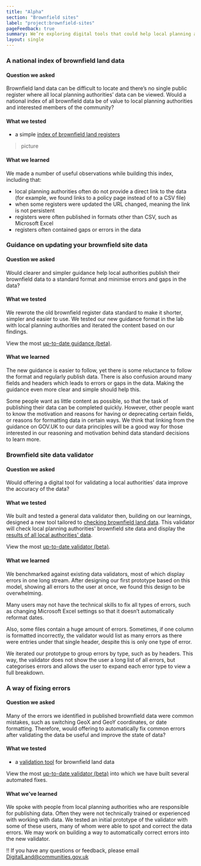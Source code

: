 ```yaml
---
title: "Alpha"
section: "Brownfield sites"
label: "project:brownfield-sites"
pageFeedback: true
summary: We’re exploring digital tools that could help local planning authorities collect and maintain brownfield site data.
layout: single
---
```


### A national index of brownfield land data

#### Question we asked

Brownfield land data can be difficult to locate and there’s no single public register where all local planning authorities’ data can be viewed. Would a national index of all brownfield data be of value to local planning authorities and interested members of the community?

#### What we tested

* a simple [index of brownfield land registers](https://github.com/digital-land/brownfield-land-collection/blob/master/dataset/brownfield-land.csv)

>picture

#### What we learned

We made a number of useful observations while building this index, including that:

* local planning authorities often do not provide a direct link to the data (for example, we found links to a policy page instead of to a CSV file)
* when some registers were updated the URL changed, meaning the link is not persistent
* registers were often published in formats other than CSV, such as Microsoft Excel
* registers often contained gaps or errors in the data

### Guidance on updating your brownfield site data

#### Question we asked

Would clearer and simpler guidance help local authorities publish their brownfield data to a standard format and minimise errors and gaps in the data?

#### What we tested

We rewrote the old brownfield register data standard to make it shorter, simpler and easier to use. We tested our new guidance format in the lab with local planning authorities and iterated the content based on our findings.

View the most [up-to-date guidance (beta)](https://www.gov.uk/government/publications/brownfield-land-registers-data-standard/publish-your-brownfield-land-data).

#### What we learned

The new guidance is easier to follow, yet there is some reluctance to follow the format and regularly publish data. There is also confusion around many fields and headers which leads to errors or gaps in the data. Making the guidance even more clear and simple should help this.

Some people want as little content as possible, so that the task of publishing their data can be completed quickly. However, other people want to know the motivation and reasons for having or deprecating certain fields, or reasons for formatting data in certain ways. We think that linking from the guidance on GOV.UK to our data principles will be a good way for those interested in our reasoning and motivation behind data standard decisions to learn more.

### Brownfield site data validator

#### Question we asked

Would offering a digital tool for validating a local authorities’ data improve the accuracy of the data?

#### What we tested

We built and tested a general data validator then, building on our learnings, designed a new tool tailored to [checking brownfield land data](https://brownfield-sites-status.herokuapp.com/). This validator will check local planning authorities' brownfield site data and display the [results of all local authorities' data](https://brownfield-sites-status.herokuapp.com/breakdown).

View the most [up-to-date validator (beta)](https://brownfield-sites-validator.herokuapp.com/).

#### What we learned

We benchmarked against existing data validators, most of which display errors in one long stream. After designing our first prototype based on this model, showing all errors to the user at once, we found this design to be overwhelming.

Many users may not have the technical skills to fix all types of errors, such as changing Microsoft Excel settings so that it doesn’t automatically reformat dates.

Also, some files contain a huge amount of errors. Sometimes, if one column is formatted incorrectly, the validator would list as many errors as there were entries under that single header, despite this is only one type of error.

We iterated our prototype to group errors by type, such as by headers. This way, the validator does not show the user a long list of all errors, but categorises errors and allows the user to expand each error type to view a full breakdown.

### A way of fixing errors

#### Question we asked

Many of the errors we identified in published brownfield data were common mistakes, such as switching GeoX and GeoY coordinates, or date formatting. Therefore, would offering to automatically fix common errors after validating the data be useful and improve the state of data?

#### What we tested

* a [validation tool](https://brownfield-sites-status.herokuapp.com/) for brownfield land data

View the most [up-to-date validator (beta)](https://brownfield-sites-validator.herokuapp.com/) into which we have built several automated fixes.

#### What we've learned

We spoke with people from local planning authorities who are responsible for publishing data. Often they were not technically trained or experienced with working with data. We tested an initial prototype of the validator with some of these users, many of whom were able to spot and correct the data errors. We may work on building a way to automatically correct errors into the new validator.

!! If you have any questions or feedback, please email <DigitalLand@communities.gov.uk>

